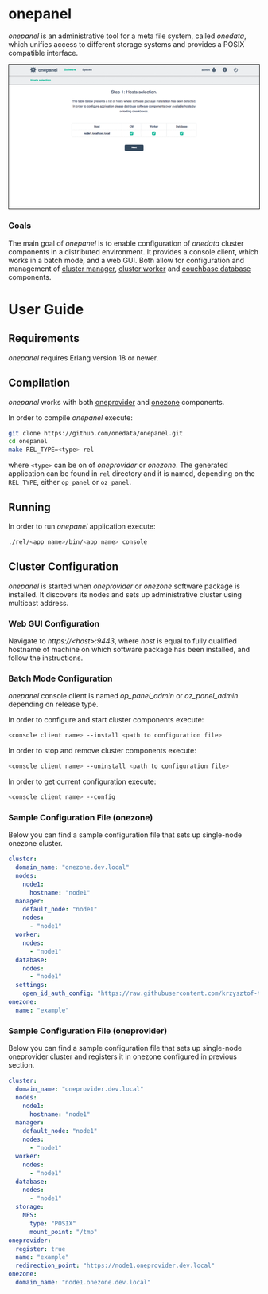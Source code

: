 # onepanel

*onepanel* is an administrative tool for a meta file system, called *onedata*,
which unifies access to different storage systems and provides a POSIX
compatible interface.

<img style="margin: auto; display: block"
src ="https://raw.githubusercontent.com/onedata/onepanel/develop/media/installation.gif"
alt="installation" border="1" />

### Goals

The main goal of *onepanel* is to enable configuration of *onedata* cluster
components in a distributed environment. It provides a console client, which
works in a batch mode, and a web GUI. Both allow for configuration and
management of [cluster manager](https://github.com/onedata/cluster-manager),
[cluster worker](https://github.com/onedata/cluster-worker) and
[couchbase database](http://www.couchbase.com/) components.

# User Guide

## Requirements

*onepanel* requires Erlang version 18 or newer.

## Compilation

*onepanel* works with both [oneprovider](https://github.com/onedata/op-worker)
and [onezone](https://github.com/onedata/oz-worker) components.

In order to compile *onepanel* execute:

```bash
git clone https://github.com/onedata/onepanel.git
cd onepanel
make REL_TYPE=<type> rel
```

where `<type>` can be on of *oneprovider* or *onezone*. The generated application can be found in `rel` directory and it is named, depending on the `REL_TYPE`, either `op_panel` or `oz_panel`.

## Running

In order to run *onepanel* application execute:

```bash
./rel/<app name>/bin/<app name> console
```

## Cluster Configuration

*onepanel* is started when *oneprovider* or *onezone* software package is
installed. It discovers its nodes and sets up administrative cluster using
multicast address.

### Web GUI Configuration

Navigate to *https://\<host\>:9443*, where *host* is equal to fully qualified hostname of machine on which software package has been installed, and follow the instructions.

### Batch Mode Configuration

*onepanel* console client is named *op_panel_admin* or *oz_panel_admin* depending on release type.

In order to configure and start cluster components execute:

```bash
<console client name> --install <path to configuration file>
```

In order to stop and remove cluster components execute:

```bash
<console client name> --uninstall <path to configuration file>
```

In order to get current configuration execute:

```bash
<console client name> --config
```

### Sample Configuration File (onezone)

Below you can find a sample configuration file that sets up single-node onezone
cluster.

```yaml
cluster:
  domain_name: "onezone.dev.local"
  nodes:
    node1:
      hostname: "node1"
  manager:
    default_node: "node1"
    nodes:
      - "node1"
  worker:
    nodes:
      - "node1"
  database:
    nodes:
      - "node1"
  settings:
    open_id_auth_config: "https://raw.githubusercontent.com/krzysztof-trzepla/onedata-getting-started/develop/files/oz_open_id_auth.config"
onezone:
  name: "example"
```

### Sample Configuration File (oneprovider)

Below you can find a sample configuration file that sets up single-node
oneprovider cluster and registers it in onezone configured in previous section.

```yaml
cluster:
  domain_name: "oneprovider.dev.local"
  nodes:
    node1:
      hostname: "node1"
  manager:
    default_node: "node1"
    nodes:
      - "node1"
  worker:
    nodes:
      - "node1"
  database:
    nodes:
      - "node1"
  storage:
    NFS:
      type: "POSIX"
      mount_point: "/tmp"
oneprovider:
  register: true
  name: "example"
  redirection_point: "https://node1.oneprovider.dev.local"
onezone:
  domain_name: "node1.onezone.dev.local"
```